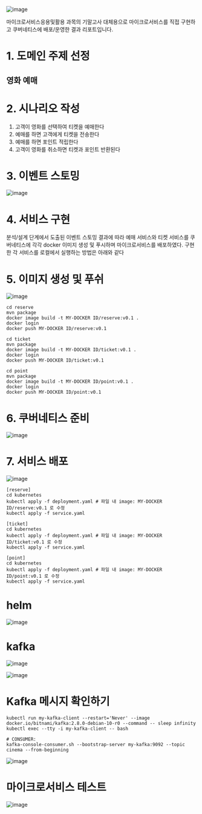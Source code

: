 
![image](https://github.com/codellie/sjcu-microservice-labs/assets/126676314/7eeb5d12-226a-4951-8213-c19143796f53)

마이크로서비스응용및활용 과목의 기말고사 대체용으로 마이크로서비스를 직접 구현하고 쿠버네티스에 배포/운영한 결과 리포트입니다.

# 1. 도메인 주제 선정
## 영화 예매



# 2. 시나리오 작성
1. 고객이 영화를 선택하여 티켓을 예매한다
2. 예매를 하면 고객에게 티켓을 전송한다
3. 예매를 하면 포인트 적립한다
4. 고객이 영화를 취소하면 티켓과 포인트 반환된다



# 3. 이벤트 스토밍

![image](https://github.com/codellie/cinema/assets/126676314/7ff7f7bd-f821-4bea-a665-0307527e7581)



# 4. 서비스 구현
분석/설계 단계에서 도출된 이벤트 스토밍 결과에 따라 예매 서비스와 티켓 서비스를 쿠버네티스에 각각 docker 이미지 생성 및 푸시하며 마이크로서비스를 배포하였다. 구현한 각 서비스를 로컬에서 실행하는 방법은 아래와 같다


# 5. 이미지 생성 및 푸쉬

![image](https://github.com/codellie/cinema/assets/126676314/a754df56-ea66-4440-bdcf-8e75cbbd06e6)

```
cd reserve
mvn package
docker image build -t MY-DOCKER ID/reserve:v0.1 .
docker login                    
docker push MY-DOCKER ID/reserve:v0.1

cd ticket
mvn package
docker image build -t MY-DOCKER ID/ticket:v0.1 .
docker login
docker push MY-DOCKER ID/ticket:v0.1

cd point
mvn package
docker image build -t MY-DOCKER ID/point:v0.1 .
docker login
docker push MY-DOCKER ID/point:v0.1
```




# 6. 쿠버네티스 준비

![image](https://github.com/codellie/cinema/assets/126676314/0794dd51-8052-4a95-9e87-e853c48b00d0)




# 7. 서비스 배포

![image](https://github.com/codellie/cinema/assets/126676314/9b40732e-d3c3-4ac5-8c4d-f823e8da3fdb)

```
[reserve]
cd kubernetes
kubectl apply -f deployment.yaml # 파일 내 image: MY-DOCKER ID/reserve:v0.1 로 수정
kubectl apply -f service.yaml

[ticket]
cd kubernetes
kubectl apply -f deployment.yaml # 파일 내 image: MY-DOCKER ID/ticket:v0.1 로 수정
kubectl apply -f service.yaml

[point]
cd kubernetes
kubectl apply -f deployment.yaml # 파일 내 image: MY-DOCKER ID/point:v0.1 로 수정
kubectl apply -f service.yaml
```



# helm

![image](https://github.com/codellie/cinema/assets/126676314/22943cc0-3b8f-4661-a7d3-9a6b7290084d)


# kafka

![image](https://github.com/codellie/cinema/assets/126676314/421ba0cc-6ab5-4252-8936-0e61a77ccb76)


![image](https://github.com/codellie/cinema/assets/126676314/abc880a2-e1dc-48b8-a9b9-29ed7e190c48)


# Kafka 메시지 확인하기

```
kubectl run my-kafka-client --restart='Never' --image docker.io/bitnami/kafka:2.8.0-debian-10-r0 --command -- sleep infinity
kubectl exec --tty -i my-kafka-client -- bash

# CONSUMER:
kafka-console-consumer.sh --bootstrap-server my-kafka:9092 --topic cinema --from-beginning
```

![image](https://github.com/codellie/cinema/assets/126676314/ec67ead1-66fb-4060-86a4-32161b647fc8)


# 마이크로서비스 테스트

![image](https://github.com/codellie/cinema/assets/126676314/3da3af09-0d5e-4f50-827b-d03abd23a27a)











```

